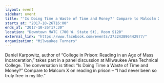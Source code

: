 ```yaml
---
layout: event
sidebar: event
title: "'Is Doing Time a Waste of Time and Money?' Compare to Malcolm X on reading in prison – “I had never been so truly free in my life."
starts_at: "2017-10-26T16:00"
ends_at: "2017-10-26T17:30"
location: "Downtown MATC (700 W. State St), Room S120"
external_link: "https://www.facebook.com/events/373243896442977/"
organization: "Milwaukee Turners"
---
```


Daniel Karpowitz, author of “College in Prison: Reading in an Age of Mass Incarceration,” takes part in a panel discussion at Milwaukee Area Technical College. The conversation is titled: “Is Doing Time a Waste of Time and Money?” Compare to Malcom X on reading in prison – “I had never been so truly free in my life.” 
